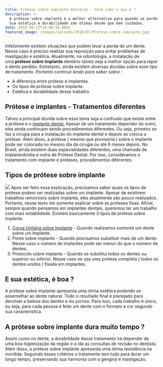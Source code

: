 ```yaml
---
title: Prótese sobre implante dentário - Você sabe o que é ?
description: >-
  A prótese sobre implante é a melhor alternativa para quando se perde um dente.
  Sua estética e durabilidade são ótimas desde que bem cuidadas.
date: 2018-08-13T10:00:58.000Z
featured_image: /images/uploads/2018/07/Protese-sobre-implante.jpg
---
```


Infelizmente existem situações que podem levar a perda de um dente. Nesse caso é preciso realizar sua reposição para evitar problemas de mastigação e estética. Atualmente, na odontologia, a instalação de uma **prótese sobre implante** dentário talvez seja a melhor opção para repor o dente perdido. Entretanto, ainda existem diversas dúvidas sobre esse tipo de tratamento. _Portanto continue lendo para saber sobre :_

*   A diferença entre prótese e implantes.
*   Os tipos de prótese sobre implante.
*   Estética e durabilidade desse trabalho.

**Prótese e implantes - Tratamentos diferentes**
------------------------------------------------

Talvez a principal dúvida sobre esse tema seja a confusão que existe entre a prótese e o [implante dental.](/implante-dentario/) Apesar de um tratamento depender do outro, eles ainda continuam sendo procedimentos diferentes. Ou seja, primeiro se faz a cirugia para a instalação do implante dental e depois se coloca a prótese. Além disso, a prótese ( mesmo que provisória ) sobre o implante pode ser colocada no mesmo dia da cirugia ou até 6 meses depois. No Brasil, ainda existem duas especialidades diferentes, uma chamada de Implantodontia e outra de Prótese Dental. Por isso, consideramos o tratamento com implante e próteses, procedimentos diferentes.

**Tipos de prótese sobre implante**
-----------------------------------

![](/images/uploads/2018/07/Protese-sobre-implante-dentario.jpg) Após ser feito essa explicação, precisamos saber quais os tipos de prótese podem ser realizadas sobre um implante. Apesar de existirem trabalhos removíveis sobre implante, eles atualmente são pouco realizados. Portanto, nesse texto irei somente explicar sobre as próteses fixas. Afinal, sempre quando pensamos em implantes dentais, queremos ter um trabalho com mais estabilidade. Existem basicamente 3 tipos de prótese sobre implante.

1.  [Coroa Unitária sobre Implante](/coroa-dentaria/) \- Quando realizamos somente um dente sobre um Implante.
2.  Ponte sobre implante - Quando precisamos substituir mais de um dente. Nesse caso o número de implantes pode ser menor do que o número de dentes.
3.  Protocolo sobre implante - Quando se substitui todos os dentes ou superior ou inferior. Nesse caso se usa uma prótese completa ( todos os dentes unidos ) fixada em implantes.

**E sua estética, é boa ?**
---------------------------

A prótese sobre implante apresenta uma ótima estética podendo se assemelhar ao dente natural. Todo o resultado final é planejado para devolver a beleza dos dentes e do sorriso. Para isso, cada trabalho é único, ou seja, para cada pessoa é feito um dente com o formato e cor segundo sua característica.

**A prótese sobre implante dura muito tempo ?**
-----------------------------------------------

Assim como no dente, a durabilidade desse tratamento irá depender de uma boa higienização da região e a ida as consultas de revisão no dentista. Além disso, a prótese sobre implante apresenta uma ótima resistência na mordida. Seguindo esses critérios o tratamento tem tudo para durar um longo tempo, preservando sua harmonia com a gengiva e mastigação.

